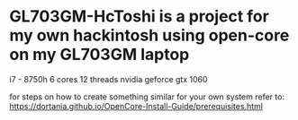 # GL703GM-HcToshi is a project for my own hackintosh using open-core on my GL703GM laptop
i7 - 8750h 6 cores 12 threads
nvidia geforce gtx 1060


for steps on how to create something similar for your own system refer to: https://dortania.github.io/OpenCore-Install-Guide/prerequisites.html
